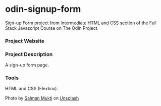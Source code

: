 # odin-signup-form
Sign-up Form project from Intermediate HTML and CSS section of the Full Stack Javascript Course on The Odin Project.

### Project Website


### Project Description
A sign-up form page.

### Tools
HTML and CSS (Flexbox).

Photo by <a href="https://unsplash.com/@allezsandrosalman?utm_source=unsplash&utm_medium=referral&utm_content=creditCopyText">Salman Mukti</a> on <a href="https://unsplash.com/s/photos/bandung?utm_source=unsplash&utm_medium=referral&utm_content=creditCopyText">Unsplash</a>